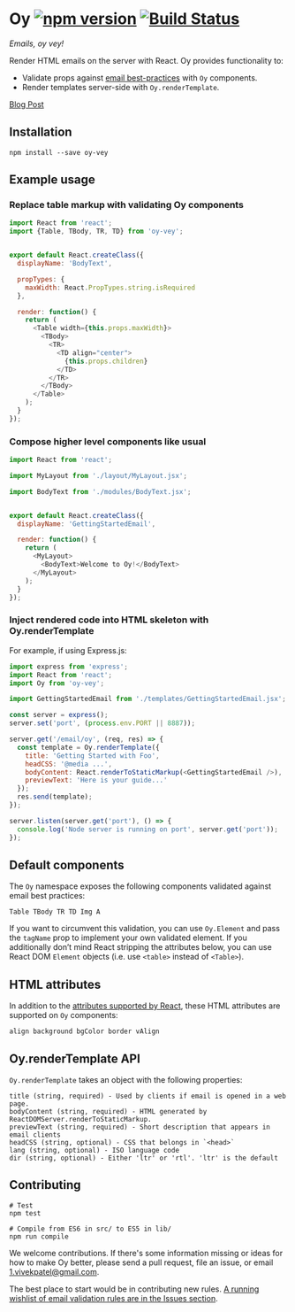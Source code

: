 # Oy [![npm version](https://badge.fury.io/js/oy-vey.svg)](http://badge.fury.io/js/oy-vey) [![Build Status](https://travis-ci.org/revivek/oy.svg?branch=master)](https://travis-ci.org/revivek/oy)

*Emails, oy vey!*

Render HTML emails on the server with React. Oy provides functionality to:

- Validate props against [email best-practices](https://github.com/revivek/oy/tree/master/src/rules) with `Oy` components.
- Render templates server-side with `Oy.renderTemplate`.

[Blog Post](http://oyster.engineering/post/124868558323/emails-oy-vey-render-emails-with-react)

## Installation

```
npm install --save oy-vey
```

## Example usage

### Replace table markup with validating Oy components

```js
import React from 'react';
import {Table, TBody, TR, TD} from 'oy-vey';


export default React.createClass({
  displayName: 'BodyText',

  propTypes: {
    maxWidth: React.PropTypes.string.isRequired
  },

  render: function() {
    return (
      <Table width={this.props.maxWidth}>
        <TBody>
          <TR>
            <TD align="center">
              {this.props.children}
            </TD>
          </TR>
        </TBody>
      </Table>
    );
  }
});
```

### Compose higher level components like usual

```js
import React from 'react';

import MyLayout from './layout/MyLayout.jsx';

import BodyText from './modules/BodyText.jsx';


export default React.createClass({
  displayName: 'GettingStartedEmail',

  render: function() {
    return (
      <MyLayout>
        <BodyText>Welcome to Oy!</BodyText>
      </MyLayout>
    );
  }
});
```


### Inject rendered code into HTML skeleton with Oy.renderTemplate

For example, if using Express.js:

```js
import express from 'express';
import React from 'react';
import Oy from 'oy-vey';

import GettingStartedEmail from './templates/GettingStartedEmail.jsx';

const server = express();
server.set('port', (process.env.PORT || 8887));

server.get('/email/oy', (req, res) => {
  const template = Oy.renderTemplate({
    title: 'Getting Started with Foo',
    headCSS: '@media ...',
    bodyContent: React.renderToStaticMarkup(<GettingStartedEmail />),
    previewText: 'Here is your guide...'
  });
  res.send(template);
});

server.listen(server.get('port'), () => {
  console.log('Node server is running on port', server.get('port'));
});
```

## Default components

The `Oy` namespace exposes the following components validated against email best practices: 

```
Table TBody TR TD Img A
```

If you want to circumvent this validation, you can use `Oy.Element` and pass the `tagName` prop to implement your own validated element. If you additionally don’t mind React stripping the attributes below, you can use React DOM `Element` objects (i.e. use `<table>` instead of `<Table>`).

## HTML attributes

In addition to the [attributes supported by React](https://facebook.github.io/react/docs/tags-and-attributes.html#html-attributes), these HTML attributes are supported on `Oy` components:

```
align background bgColor border vAlign
```

## Oy.renderTemplate API

`Oy.renderTemplate` takes an object with the following properties:

```
title (string, required) - Used by clients if email is opened in a web page.
bodyContent (string, required) - HTML generated by ReactDOMServer.renderToStaticMarkup.
previewText (string, required) - Short description that appears in email clients
headCSS (string, optional) - CSS that belongs in `<head>`
lang (string, optional) - ISO language code
dir (string, optional) - Either 'ltr' or 'rtl'. 'ltr' is the default
```

## Contributing

```
# Test
npm test

# Compile from ES6 in src/ to ES5 in lib/
npm run compile
```

We welcome contributions. If there's some information missing or ideas for how to make Oy better, please
send a pull request, file an issue, or email [1.vivekpatel@gmail.com](mailto:1.vivekpatel@gmail.com).

The best place to start would be in contributing new rules. [A running wishlist of email validation rules are in the Issues section](https://github.com/oysterbooks/oy/issues?q=is%3Aopen+is%3Aissue+label%3A%22rule+wishlist%22).
